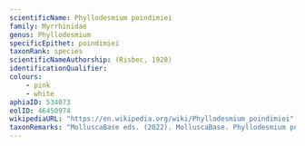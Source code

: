 ```yaml
---
scientificName: Phyllodesmium poindimiei
family: Myrrhinidae
genus: Phyllodesmium
specificEpithet: poindimiei
taxonRank: species
scientificNameAuthorship: (Risbec, 1928)
identificationQualifier: 
colours:
    - pink
    - white
aphiaID: 534073
eolID: 46450974
wikipediaURL: "https://en.wikipedia.org/wiki/Phyllodesmium_poindimiei"
taxonRemarks: "MolluscaBase eds. (2022). MolluscaBase. Phyllodesmium poindimiei (Risbec, 1928). Accessed through: World Register of Marine Species at: https://www.marinespecies.org/aphia.php?p=taxdetails&id=534073 on 2022-02-24"
---
```

